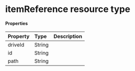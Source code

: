 # itemReference resource type



#### Properties
| Property	   | Type	|Description|
|:---------------|:--------|:----------|
|driveId|String||
|id|String||
|path|String||
